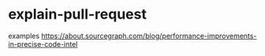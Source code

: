 # explain-pull-request

examples
https://about.sourcegraph.com/blog/performance-improvements-in-precise-code-intel
